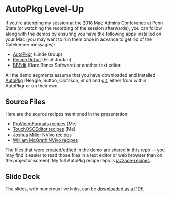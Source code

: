 # AutoPkg Level-Up
If you're attending my session at the 2018 Mac Admins Conference at Penn State (or watching the recording of the session afterwards), you can follow along with the demos by ensuring you have the following apps installed on your Mac (you may want to run them once in advance to get rid of the Gatekeeper messages):

* [AutoPkgr](https://github.com/lindegroup/autopkgr/releases/latest) (Linde Group)
* [Recipe Robot](https://github.com/homebysix/recipe-robot/releases/latest) (Elliot Jordan)
* [BBEdit](http://www.barebones.com/products/bbedit/) (Bare Bones Software) or another text editor.

All the demo segments assume that you have downloaded and installed [AutoPkg](https://github.com/autopkg/autopkg/releases/latest) (Neagle, Sutton, Olofsson, _et al_) and [git](https://github.com/autopkg/autopkg/wiki/Getting-Started#install-git), either from within AutoPkgr or on their own.

## Source Files
Here are the source recipes mentioned in the presentation:

* [ProVideoFormats recipes](https://github.com/autopkg/jazzace-recipes/tree/master/AppleProVideo) (Me)
* [TouchOSCEditor recipes](https://github.com/autopkg/jazzace-recipes/tree/master/Hexler) (Me)
* [Joshua Miller NVivo recipes](https://github.com/autopkg/joshua-d-miller-recipes/tree/master/NVivo)
* [William McGrath NVivo recipes](https://github.com/autopkg/nzmacgeek-recipes/tree/master/NVivo)

The files that were created/edited in the demo are shared in this repo — you may find it easier to read those files in a text editor or web browser than on the projector screen). My full AutoPkg recipe repo is [jazzace-recipes](https://github.com/autopkg/jazzace-recipes).

## Slide Deck
The slides, with numerous live links, can be [downloaded as a PDF.](https://macadmins.psu.edu/files/2018/07/psumac2018-AutoPkg-Level-Up-2gaavj1.pdf)
